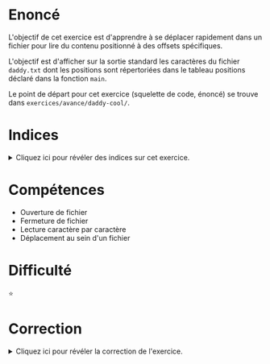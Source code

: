 # Enoncé

L'objectif de cet exercice est d'apprendre à se déplacer rapidement
dans un fichier pour lire du contenu positionné à des offsets
spécifiques.

L'objectif est d'afficher sur la sortie standard les caractères du
fichier `daddy.txt` dont les positions sont répertoriées dans le
tableau positions déclaré dans la fonction `main`.

Le point de départ pour cet exercice (squelette de code, énoncé) se
trouve dans `exercices/avance/daddy-cool/`.

# Indices

<details>
<summary>Cliquez ici pour révéler des indices sur cet exercice.</summary>
<br>

* jetez un oeil au manuel des fonctions `fseek` et `fgetc`

</details>

# Compétences

* Ouverture de fichier
* Fermeture de fichier
* Lecture caractère par caractère
* Déplacement au sein d'un fichier

# Difficulté

:star:
# Correction

<details>
<summary>Cliquez ici pour révéler la correction de l'exercice.</summary>
#### Corrigé du fichier Makefile

```make
CC=clang
CFLAGS=-std=c99 -Wall -Wextra -g

all: daddy-cool

.PHONY: clean
clean:
	rm -f *~ *.o daddy-cool


```

#### Corrigé du fichier daddy-cool.c

```c
#include <stdlib.h>
#include <stdint.h>
#include <stdio.h>

/* Le nombre de caractères à afficher. */
#define NB_POS 455

int main(void)
{
    /* Tableau effectuant la correspondance entre la position du
     * caractère dans le message de sortie et sa position dans le
     * fichier daddy.txt. Par exemple, positions[0] == 9, ce qui veut
     * dire que le premier caractère du message de sortie est stocké
     * en position 9 dans le fichier.
     *
     * Oui, c'est moche.
     */
    long positions[NB_POS] = { 9,42,44,52,110,114,130,157,179,225,229,247,248,
	283,288,293,305,320,442,443,482,536,580,640,649,656,661,762,840,858,867,
	883,896,908,913,921,999,1011,1016,1042,1097,1117,1120,1131,1138,1193,1215,
	1233,1250,1251,1261,1278,1376,1400,1431,1458,1459,1466,1487,1504,1513,1558,
	1584,1637,1751,1812,1823,1832,1870,1900,1901,2043,2048,2060,2075,2077,2090,
	2105,2269,2276,2285,2350,2351,2367,2371,2381,2437,2446,2449,2467,2473,2496,
	2500,2537,2544,2622,2647,2667,2699,2710,2752,2753,2758,2791,2801,2829,2886,
	2898,2906,2912,2931,2936,2969,2986,2994,3000,3022,3027,3091,3095,3106,3118,
	3120,3161,3175,3184,3222,3236,3265,3303,3305,3310,3316,3319,3352,3358,3364,
	3369,3406,3409,3427,3467,3476,3500,3546,3586,3601,3604,3608,3618,3626,3637,
	3662,3671,3697,3699,3705,3720,3731,3742,3745,3749,3770,3784,3809,3954,3957,
	3983,4050,4094,4100,4121,4138,4161,4175,4186,4205,4243,4263,4282,4307,4310,
	4358,4388,4432,4446,4502,4549,4558,4560,4577,4721,4741,4745,4762,4840,4891,
	4935,4970,5044,5138,5159,5212,5256,5278,5288,5299,5342,5418,5463,5474,5495,
	5507,5629,5645,5668,5696,5697,5704,5714,5725,5760,5761,5796,5873,5883,5936,
	5965,5977,5978,5989,5994,6055,6056,6057,6076,6109,6118,6128,6138,6144,6147,
	6205,6218,6227,6228,6231,6237,6245,6294,6346,6349,6365,6370,6372,6395,6447,
	6474,6477,6494,6514,6522,6561,6585,6593,6599,6705,6706,6712,6743,6782,6805,
	6825,6857,6933,6999,7035,7038,7048,7076,7124,7140,7154,7159,7188,7205,7268,
	7276,7290,7364,7382,7401,7460,7488,7495,7505,7516,7526,7533,7553,7670,7717,
	7728,7729,7940,7942,7952,7962,7979,8004,8015,8017,8021,8041,8073,8074,8090,
	8208,8222,8254,8317,8357,8362,8391,8466,8469,8530,8574,8581,8645,8657,8670,
	8709,8730,8787,8788,8805,8815,8856,8875,8889,8892,8937,9007,9049,9055,9111,
	9130,9140,9157,9177,9188,9218,9222,9230,9239,9249,9311,9320,9324,9368,9399,
	9447,9484,9494,9501,9531,9560,9572,9623,9710,9745,9803,9836,9848,9851,9856,
	9858,9863,9909,9918,9941,9994,10028,10038,10039,10082,10091,10092,10098,
	10104,10110,10126,10145,10193,10234,10251,10304,10310,10356,10370,10381,
	10519,10522,10602,10627,10641,10645,10670,10732,10734,10753,10758,10802,
	10813,10907,10928,10986,11006,11007,11026,11027,11070,11081,11151,11183,
	11208,11211,11266,11304,11364,11425,11430,11436,11470,11511,11520,11544,
	11547,11561,11587,11605,11676,11688,11716,11729,11774,11796,11798,11889,
	11901,11957,11975,11978,11979 };

    /* On ouvre le fichier en lecture. */
    FILE *f = fopen("daddy.txt", "r");

    /* Pour tous les caractères du message de sortie... */
    for (uint32_t i = 0; i < NB_POS; i++) {
	/* ... on se déplace dans le fichier à la position indiquée... */
	fseek(f, positions[i], SEEK_SET);
	/* ... puis on affiche le caractère stocké à cette position. */
	printf("%c", fgetc(f));
    }
    /* Pour contenter la brigade du style. */
    printf("\n");

    /* Si on oublie de fermer le fichier, notre programme fuit!
     * (essayez de lancer valgrind sans cette ligne, pour voir). */
    fclose(f);

    return EXIT_SUCCESS;
}

```


</details>
